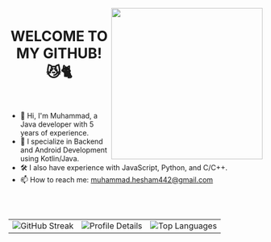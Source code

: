 <br>
<img align = "right" width = "300" src = "https://cdn.dribbble.com/users/1603428/screenshots/4158705/mob-dev.gif">
<h1 align="center">WELCOME TO MY GITHUB! 😼🐈</h1>
<br>

<!--
**muhammadzkralla/muhammadzkralla** is a ✨ _special_ ✨ repository because its `README.md` (this file) appears on your GitHub profile.
Here are some ideas to get you started:
-->

- 👋 Hi, I'm Muhammad, a Java developer with 5 years of experience.
- 🌱 I specialize in Backend and Android Development using Kotlin/Java.
- 🛠 I also have experience with JavaScript, Python, and C/C++.
- 📫 How to reach me: muhammad.hesham442@gmail.com


 <br><br>

<table>
  <tr>
    <td>
      <img src="https://streak-stats.demolab.com/?user=muhammadzkralla&theme=chartreuse-dark" alt="GitHub Streak" />
    </td>
    <td>
      <img src="http://github-profile-summary-cards.vercel.app/api/cards/profile-details?username=muhammadzkralla&theme=tokyonight" alt="Profile Details" />
    </td>
    <td>
      <img src="https://github-readme-stats.vercel.app/api/top-langs?username=muhammadzkralla&langs_count=15&show_icons=true&locale=en&theme=tokyonight" alt="Top Languages" />
    </td>
  </tr>
</table>
